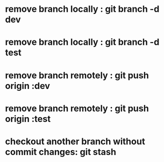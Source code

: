 # remove branch locally : git branch -d dev
# remove branch locally : git branch -d test

# remove branch remotely : git push origin :dev
# remove branch remotely : git push origin :test

# checkout another branch without commit changes: git stash 